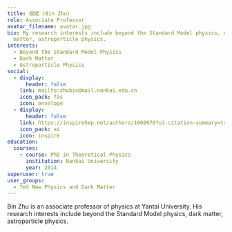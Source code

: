 ```yaml
---
title: 祝斌 (Bin Zhu)
role: Associate Professor
avatar_filename: avatar.jpg
bio: My research interests include beyond the Standard Model physics, dark
  matter, astroparticle physics.
interests:
  - Beyond the Standard Model Physics
  - Dark Matter
  - Astroparticle Physics
social:
  - display:
      header: false
    link: mailto:zhubin@mail.nankai.edu.cn
    icon_pack: fas
    icon: envelope
  - display:
      header: false
    link: https://inspirehep.net/authors/1669970?ui-citation-summary=true
    icon_pack: ai
    icon: inspire
education:
  courses:
    - course: PhD in Theoretical Physics
      institution: Nankai University
      year: 2014
superuser: true
user_groups:
  - TeV New Physics and Dark Matter
---
```

Bin Zhu is an associate professor of physics at Yantai University. His research interests include beyond the Standard Model physics, dark matter, astroparticle physics.